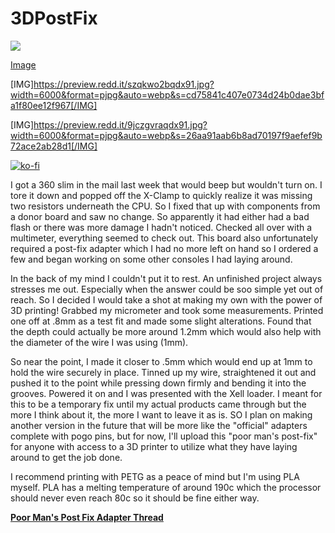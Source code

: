 # 3DPostFix

<img src="[https://preview.redd.it/bvray3fbqdx91.jpg?width=6000&format=pjpg&auto=webp&s=1c34ae1412f15ef2c9eaa7baa499f7228a207a5f]" />

[Image](https://preview.redd.it/bvray3fbqdx91.jpg?width=6000&format=pjpg&auto=webp&s=1c34ae1412f15ef2c9eaa7baa499f7228a207a5f)

[IMG]https://preview.redd.it/szqkwo2bqdx91.jpg?width=6000&format=pjpg&auto=webp&s=cd75841c407e0734d24b0dae3bfa1f80ee12f967[/IMG]

[IMG]https://preview.redd.it/9jczgvraqdx91.jpg?width=6000&format=pjpg&auto=webp&s=26aa91aab6b8ad70197f9aefef9b72ace2ab28d1[/IMG]



[![ko-fi](https://ko-fi.com/img/githubbutton_sm.svg)](https://ko-fi.com/C0C7CAYFT)

I got a 360 slim in the mail last week that would beep but wouldn't turn on. I tore it down and popped off the X-Clamp to quickly realize it was missing two resistors underneath the CPU. So I fixed that up with components from a donor board and saw no change. So apparently it had either had a bad flash or there was more damage I hadn't noticed. Checked all over with a multimeter, everything seemed to check out. This board also unfortunately required a post-fix adapter which I had no more left on hand so I ordered a few and began working on some other consoles I had laying around. 

In the back of my mind I couldn't put it to rest. An unfinished project always stresses me out. Especially when the answer could be soo simple yet out of reach. So I decided I would take a shot at making my own with the power of 3D printing! Grabbed my micrometer and took some measurements. Printed one off at .8mm as a test fit and made some slight alterations. Found that the depth could actually be more around 1.2mm which would also help with the diameter of the wire I was using (1mm). 

So near the point, I made it closer to .5mm which would end up at 1mm to hold the wire securely in place. Tinned up my wire, straightened it out and pushed it to the point while pressing down firmly and bending it into the grooves. Powered it on and I was presented with the Xell loader. I meant for this to be a temporary fix until my actual products came through but the more I think about it, the more I want to leave it as is. SO I plan on making another version in the future that will be more like the "official" adapters complete with pogo pins, but for now, I'll upload this "poor man's post-fix" for anyone with access to a 3D printer to utilize what they have laying around to get the job done.

I recommend printing with PETG as a peace of mind but I'm using PLA myself. PLA has a melting temperature of around 190c which the processor should never even reach 80c so it should be fine either way. 

**[Poor Man's Post Fix Adapter Thread](https://old.reddit.com/r/360hacks/comments/yjggw8/poor_mans_post_fix_adapter/)**

